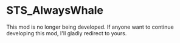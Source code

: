 # STS_AlwaysWhale

This mod is no longer being developed. If anyone want to continue developing this mod, I'll gladly redirect to yours.

